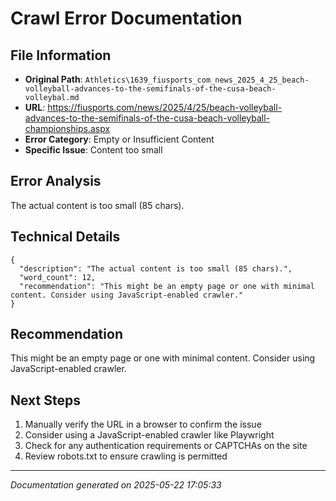 # Crawl Error Documentation

## File Information
- **Original Path**: `Athletics\1639_fiusports_com_news_2025_4_25_beach-volleyball-advances-to-the-semifinals-of-the-cusa-beach-volleybal.md`
- **URL**: https://fiusports.com/news/2025/4/25/beach-volleyball-advances-to-the-semifinals-of-the-cusa-beach-volleyball-championships.aspx
- **Error Category**: Empty or Insufficient Content
- **Specific Issue**: Content too small

## Error Analysis
The actual content is too small (85 chars).

## Technical Details
```
{
  "description": "The actual content is too small (85 chars).",
  "word_count": 12,
  "recommendation": "This might be an empty page or one with minimal content. Consider using JavaScript-enabled crawler."
}
```

## Recommendation
This might be an empty page or one with minimal content. Consider using JavaScript-enabled crawler.

## Next Steps
1. Manually verify the URL in a browser to confirm the issue
2. Consider using a JavaScript-enabled crawler like Playwright
3. Check for any authentication requirements or CAPTCHAs on the site
4. Review robots.txt to ensure crawling is permitted

---
*Documentation generated on 2025-05-22 17:05:33*
